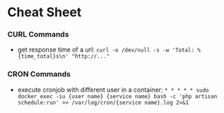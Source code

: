 # Cheat Sheet

### CURL Commands
- get response time of a url: `curl -o /dev/null -s -w 'Total: %{time_total}s\n' "http://..."`

### CRON Commands
- execute cronjob with different user in a container: `* * * * * sudo docker exec -iu {user name} {service name} bash -c 'php artisan schedule:run' >> /var/log/cron/{service name}.log 2>&1`
